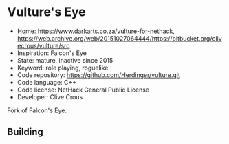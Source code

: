 # Vulture's Eye

- Home: https://www.darkarts.co.za/vulture-for-nethack, https://web.archive.org/web/20151027064444/https://bitbucket.org/clivecrous/vulture/src
- Inspiration: Falcon's Eye
- State: mature, inactive since 2015
- Keyword: role playing, roguelike
- Code repository: https://github.com/Herdinger/vulture.git
- Code language: C++
- Code license: NetHack General Public License
- Developer: Clive Crous

Fork of Falcon's Eye.

## Building

